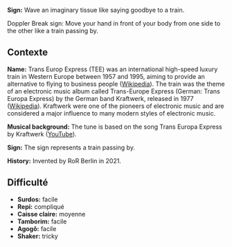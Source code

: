 **Sign:** Wave an imaginary tissue like saying goodbye to a train.

Doppler Break sign: Move your hand in front of your body from one side to the
other like a train passing by.

## Contexte

**Name:** Trans Europ Express (TEE) was an international high-speed luxury train
in Western Europe between 1957 and 1995, aiming to provide an alternative to
flying to business people
([Wikipedia](https://en.wikipedia.org/wiki/Trans_Europ_Express)). The train was
the theme of an electronic music album called Trans-Europe Express (German:
Trans Europa Express) by the German band Kraftwerk, released in 1977
([Wikipedia](https://en.wikipedia.org/wiki/Trans-Europe_Express_(album))).
Kraftwerk were one of the pioneers of electronic music and are considered a
major influence to many modern styles of electronic music.

**Musical background:** The tune is based on the song Trans Europa Express by
Kraftwerk ([YouTube](https://www.youtube.com/watch?v=XMVokT5e0zs)).

**Sign:** The sign represents a train passing by.

**History:** Invented by RoR Berlin in 2021.

## Difficulté

* **Surdos:** facile
* **Repi:** compliqué
* **Caisse claire:** moyenne
* **Tamborim:** facile
* **Agogô:** facile
* **Shaker:** tricky
